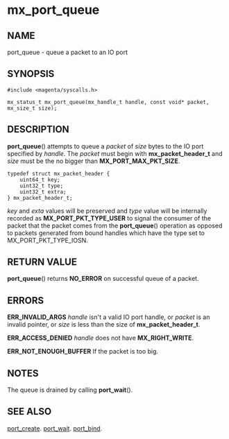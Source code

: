 # mx_port_queue

## NAME

port_queue - queue a packet to an IO port

## SYNOPSIS

```
#include <magenta/syscalls.h>

mx_status_t mx_port_queue(mx_handle_t handle, const void* packet, mx_size_t size);

```

## DESCRIPTION

**port_queue**() attempts to queue a *packet* of *size*
bytes to the IO port specified by *handle*. The *packet* must begin
with **mx_packet_header_t** and *size* must be the no bigger than
**MX_PORT_MAX_PKT_SIZE**.

```
typedef struct mx_packet_header {
    uint64_t key;
    uint32_t type;
    uint32_t extra;
} mx_packet_header_t;

```
*key* and *exta* values will be preserved and *type* value will be
internally recorded as **MX_PORT_PKT_TYPE_USER** to signal the
consumer of the packet that the packet comes from the **port_queue**()
operation as opposed to packets generated from bound handles which
have the type set to MX_PORT_PKT_TYPE_IOSN.

## RETURN VALUE

**port_queue**() returns **NO_ERROR** on successful queue of a packet.

## ERRORS

**ERR_INVALID_ARGS**  *handle* isn't a valid IO port handle, or
*packet* is an invalid pointer, or *size* is less than the size
of **mx_packet_header_t**.

**ERR_ACCESS_DENIED**  *handle* does not have **MX_RIGHT_WRITE**.

**ERR_NOT_ENOUGH_BUFFER**  If the packet is too big.

## NOTES

The queue is drained by calling **port_wait**().


## SEE ALSO

[port_create](port_create.md).
[port_wait](port_wait.md).
[port_bind](port_bind.md).

